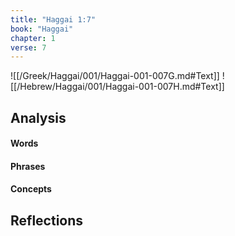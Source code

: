 ```yaml
---
title: "Haggai 1:7"
book: "Haggai"
chapter: 1
verse: 7
---
```

![[/Greek/Haggai/001/Haggai-001-007G.md#Text]]
![[/Hebrew/Haggai/001/Haggai-001-007H.md#Text]]

## Analysis

#### Words

#### Phrases

#### Concepts

## Reflections
